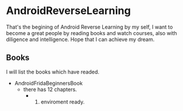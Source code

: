 # AndroidReverseLearning
That's the begining of Android Reverse Learning by my self, I want to become a great people by reading books and watch courses, also with diligence and intelligence. Hope that I can achieve my dream.

## Books
I will list the books which have readed.

+ AndroidFridaBeginnersBook
    - there has 12 chapters.
        * 1. enviroment ready.

